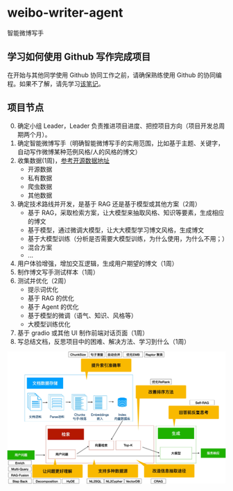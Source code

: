 # weibo-writer-agent
智能微博写手

## 学习如何使用 Github 写作完成项目
在开始与其他同学使用 Github 协同工作之前，请确保熟练使用 Github 的协同编程。如果不了解，请先学习[该笔记](./cowork-with-github.md)。

## 项目节点
0. 确定小组 Leader，Leader 负责推进项目进度、把控项目方向（项目开发总周期两个月）。
1. 确定智能微博写手（明确智能微博写手的实用范围，比如基于主题、关键字，自动写作微博某种范例风格/人的风格的博文）
2. 收集数据(1周)，[参考开源数据地址](https://github.com/CLUEbenchmark/CLUEDatasetSearch)
   - 开源数据
   - 私有数据
   - 爬虫数据
   - 其他数据
3. 确定技术路线并开发，是基于 RAG 还是基于模型或其他方案（2周）
   - 基于 RAG，采取检索方案，让大模型来抽取风格、知识等要素，生成相应的博文
   - 基于模型，通过微调大模型，让大大模型学习博文风格，生成博文
   - 基于大模型训练（分析是否需要大模型训练，为什么使用，为什么不用；）
   - 混合方案
   - ...
4. 用户体验增强，增加交互逻辑，生成用户期望的博文（1周）
6. 制作博文写手测试样本（1周）
7. 测试并优化（2周）
   - 提示词优化
   - 基于 RAG 的优化
   - 基于 Agent 的优化
   - 基于模型的微调（语气、知识、风格等）
   - 大模型训练优化
8. 基于 gradio 或其他 UI 制作前端对话页面（1周）
9. 写总结文档，反思项目中的困难、解决方法、学习到什么（1周）
   
![RAG 改进思路](./rag-conclusion.jpg)
